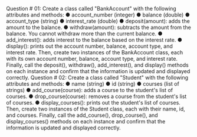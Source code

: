 Question # 01:
Create a class called "BankAccount" with the following attributes and methods:
● account_number (integer)
● balance (double)
● account_type (string)
● interest_rate (double)
● deposit(amount): adds the amount to the balance.
● withdraw(amount): subtracts the amount from the balance. You cannot withdraw
more than the current balance.
● add_interest(): adds interest to the balance based on the interest rate.
● display(): prints out the account number, balance, account type, and interest rate.
Then, create two instances of the BankAccount class, each with its own account number,
balance, account type, and interest rate.
Finally, call the deposit(), withdraw(), add_interest(), and display() methods on each instance
and confirm that the information is updated and displayed correctly.
Question # 02:
Create a class called "Student" with the following attributes and methods:
● name (string)
● id (string)
● courses (list of strings)
● add_course(course): adds a course to the student's list of courses.
● drop_course(course): removes a course from the student's list of courses.
● display_courses(): prints out the student's list of courses.
Then, create two instances of the Student class, each with their name, id, and courses.
Finally, call the add_course(), drop_course(), and display_courses() methods on each
instance and confirm that the information is updated and displayed correctly.
